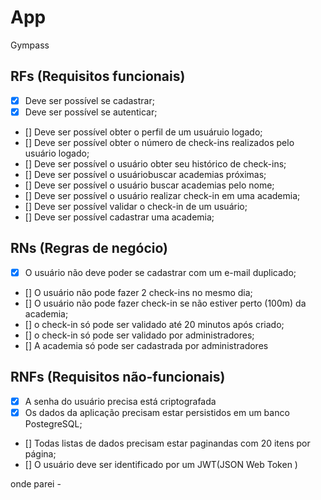 # App

Gympass

## RFs (Requisitos funcionais)

- [x] Deve ser possível se cadastrar;
- [x] Deve ser possível se autenticar;
- [] Deve ser possível obter o perfil de um usuáruio logado;
- [] Deve ser possível obter o número de check-ins realizados pelo usuário logado;
- [] Deve ser possível o usuário obter seu histórico de check-ins;
- [] Deve ser possível o usuáriobuscar academias próximas;
- [] Deve ser possível o usuário buscar academias pelo nome;
- [] Deve ser possível o usuário realizar check-in em uma academia;
- [] Deve ser possível validar o check-in de um usuário;
- [] Deve ser possível cadastrar uma academia;

## RNs (Regras de negócio)

- [x] O usuário não deve poder se cadastrar com um e-mail duplicado;
- [] O usuário não pode fazer 2 check-ins no mesmo dia;
- [] O usuário não pode fazer check-in se não estiver perto (100m) da academia;
- [] o check-in só pode ser validado até 20 minutos após criado;
- [] o check-in só pode ser validado por administradores;
- [] A academia só pode ser cadastrada por administradores

## RNFs (Requisitos não-funcionais)

- [x] A senha do usuário precisa está criptografada
- [x] Os dados da aplicação precisam estar persistidos em um banco PostegreSQL;
- [] Todas listas de dados precisam estar paginandas com 20 itens por página;
- [] O usuário deve ser identificado por um JWT(JSON Web Token )

onde parei -
